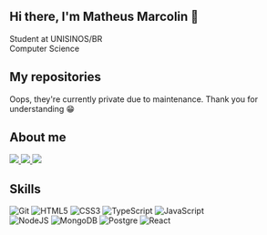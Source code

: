 ## Hi there, I'm Matheus Marcolin 👋
  Student at UNISINOS/BR <br>
  Computer Science

## My repositories
  Oops, they're currently private due to maintenance. Thank you for understanding 😁

## About me

 <a href="https://linkedin.com/in/mmmarcolin">
    <img src="https://img.shields.io/badge/linkedin-%230077B5.svg?style=for-the-badge&logo=linkedin&logoColor=white" />        
 </a>
 <a href="mailto:matheusmtrindade03@gmail.com?subject=&body=">
    <img src="https://img.shields.io/badge/Gmail-D14836?style=for-the-badge&logo=gmail&logoColor=white" />        
 </a>
 <a href="https://wa.me/5551989222911">
    <img src="https://img.shields.io/badge/WhatsApp-25D366?style=for-the-badge&logo=whatsapp&logoColor=white" />        
 </a>
 
## Skills

![Git](https://img.shields.io/badge/git-%23F05033.svg?style=for-the-badge&logo=git&logoColor=white)
![HTML5](https://img.shields.io/badge/html5-%23E34F26.svg?style=for-the-badge&logo=html5&logoColor=white)
![CSS3](https://img.shields.io/badge/css3-%231572B6.svg?style=for-the-badge&logo=css3&logoColor=white)
![TypeScript](https://img.shields.io/badge/typescript-%23007ACC.svg?style=for-the-badge&logo=typescript&logoColor=white)
![JavaScript](https://img.shields.io/badge/javascript-%23323330.svg?style=for-the-badge&logo=javascript&logoColor=%23F7DF1E)
<br>
![NodeJS](https://img.shields.io/badge/node.js-6DA55F?style=for-the-badge&logo=node.js&logoColor=white)
![MongoDB](https://img.shields.io/badge/MongoDB-%234ea94b.svg?style=for-the-badge&logo=mongodb&logoColor=white)
![Postgre](https://img.shields.io/badge/PostgreSQL-316192?style=for-the-badge&logo=postgresql&logoColor=white)
![React](https://img.shields.io/badge/react-%2320232a.svg?style=for-the-badge&logo=react&logoColor=%2361DAFB)











